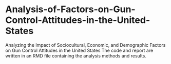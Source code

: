 # Analysis-of-Factors-on-Gun-Control-Attitudes-in-the-United-States
Analyzing the Impact of Sociocultural, Economic, and Demographic Factors on Gun Control Attitudes in the United States
The code and report are written in an RMD file containing the analysis methods and results. 
